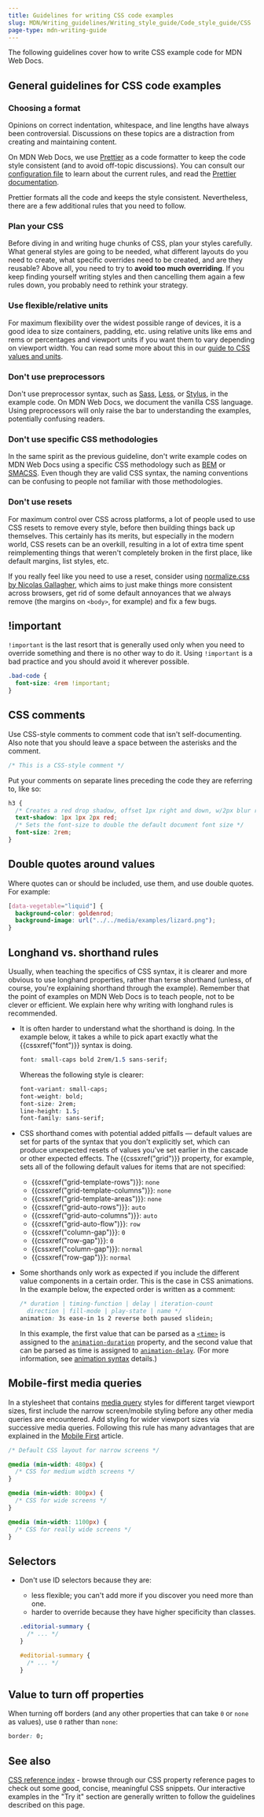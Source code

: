 ```yaml
---
title: Guidelines for writing CSS code examples
slug: MDN/Writing_guidelines/Writing_style_guide/Code_style_guide/CSS
page-type: mdn-writing-guide
---
```




The following guidelines cover how to write CSS example code for MDN Web Docs.

## General guidelines for CSS code examples

### Choosing a format

Opinions on correct indentation, whitespace, and line lengths have always been controversial. Discussions on these topics are a distraction from creating and maintaining content.

On MDN Web Docs, we use [Prettier](https://prettier.io/) as a code formatter to keep the code style consistent (and to avoid off-topic discussions). You can consult our [configuration file](https://github.com/mdn/content/blob/main/.prettierrc.json) to learn about the current rules, and read the [Prettier documentation](https://prettier.io/docs/en/index.html).

Prettier formats all the code and keeps the style consistent. Nevertheless, there are a few additional rules that you need to follow.

### Plan your CSS

Before diving in and writing huge chunks of CSS, plan your styles carefully. What general styles are going to be needed, what different layouts do you need to create, what specific overrides need to be created, and are they reusable? Above all, you need to try to **avoid too much overriding**. If you keep finding yourself writing styles and then cancelling them again a few rules down, you probably need to rethink your strategy.

### Use flexible/relative units

For maximum flexibility over the widest possible range of devices, it is a good idea to size containers, padding, etc. using relative units like ems and rems or percentages and viewport units if you want them to vary depending on viewport width. You can read some more about this in our [guide to CSS values and units](/Learn/CSS/Building_blocks/Values_and_units#relative_length_units).

### Don't use preprocessors

Don't use preprocessor syntax, such as [Sass](https://sass-lang.com/), [Less](https://lesscss.org/), or [Stylus](https://stylus-lang.com/), in the example code. On MDN Web Docs, we document the vanilla CSS language. Using preprocessors will only raise the bar to understanding the examples, potentially confusing readers.

### Don't use specific CSS methodologies

In the same spirit as the previous guideline, don't write example codes on MDN Web Docs using a specific CSS methodology such as [BEM](https://getbem.com/naming/) or [SMACSS](https://smacss.com/). Even though they are valid CSS syntax, the naming conventions can be confusing to people not familiar with those methodologies.

### Don't use resets

For maximum control over CSS across platforms, a lot of people used to use CSS resets to remove every style, before then building things back up themselves. This certainly has its merits, but especially in the modern world, CSS resets can be an overkill, resulting in a lot of extra time spent reimplementing things that weren't completely broken in the first place, like default margins, list styles, etc.

If you really feel like you need to use a reset, consider using [normalize.css by Nicolas Gallagher](https://necolas.github.io/normalize.css/), which aims to just make things more consistent across browsers, get rid of some default annoyances that we always remove (the margins on `<body>`, for example) and fix a few bugs.

## !important

`!important` is the last resort that is generally used only when you need to override something and there is no other way to do it. Using `!important` is a bad practice and you should avoid it wherever possible.

```css example-bad
.bad-code {
  font-size: 4rem !important;
}
```

## CSS comments

Use CSS-style comments to comment code that isn't self-documenting. Also note that you should leave a space between the asterisks and the comment.

```css example-good
/* This is a CSS-style comment */
```

Put your comments on separate lines preceding the code they are referring to, like so:

```css example-good
h3 {
  /* Creates a red drop shadow, offset 1px right and down, w/2px blur radius */
  text-shadow: 1px 1px 2px red;
  /* Sets the font-size to double the default document font size */
  font-size: 2rem;
}
```

## Double quotes around values

Where quotes can or should be included, use them, and use double quotes. For example:

```css example-good
[data-vegetable="liquid"] {
  background-color: goldenrod;
  background-image: url("../../media/examples/lizard.png");
}
```

## Longhand vs. shorthand rules

Usually, when teaching the specifics of CSS syntax, it is clearer and more obvious to use longhand properties, rather than terse shorthand (unless, of course, you're explaining shorthand through the example). Remember that the point of examples on MDN Web Docs is to teach people, not to be clever or efficient. We explain here why writing with longhand rules is recommended.

- It is often harder to understand what the shorthand is doing. In the example below, it takes a while to pick apart exactly what the {{cssxref("font")}} syntax is doing.

  ```css
  font: small-caps bold 2rem/1.5 sans-serif;
  ```

  Whereas the following style is clearer:

  ```css
  font-variant: small-caps;
  font-weight: bold;
  font-size: 2rem;
  line-height: 1.5;
  font-family: sans-serif;
  ```

- CSS shorthand comes with potential added pitfalls — default values are set for parts of the syntax that you don't explicitly set, which can produce unexpected resets of values you've set earlier in the cascade or other expected effects. The {{cssxref("grid")}} property, for example, sets all of the following default values for items that are not specified:

  - {{cssxref("grid-template-rows")}}: `none`
  - {{cssxref("grid-template-columns")}}: `none`
  - {{cssxref("grid-template-areas")}}: `none`
  - {{cssxref("grid-auto-rows")}}: `auto`
  - {{cssxref("grid-auto-columns")}}: `auto`
  - {{cssxref("grid-auto-flow")}}: `row`
  - {{cssxref("column-gap")}}: `0`
  - {{cssxref("row-gap")}}: `0`
  - {{cssxref("column-gap")}}: `normal`
  - {{cssxref("row-gap")}}: `normal`

- Some shorthands only work as expected if you include the different value components in a certain order. This is the case in CSS animations. In the example below, the expected order is written as a comment:

  ```css
  /* duration | timing-function | delay | iteration-count
    direction | fill-mode | play-state | name */
  animation: 3s ease-in 1s 2 reverse both paused slidein;
  ```

  In this example, the first value that can be parsed as a [`<time>`](/Web/CSS/time) is assigned to the [`animation-duration`](/Web/CSS/animation-duration) property, and the second value that can be parsed as time is assigned to [`animation-delay`](/Web/CSS/animation-delay). (For more information, see [animation syntax](/Web/CSS/animation#syntax) details.)

## Mobile-first media queries

In a stylesheet that contains [media query](/Web/CSS/CSS_media_queries/Using_media_queries) styles for different target viewport sizes, first include the narrow screen/mobile styling before any other media queries are encountered. Add styling for wider viewport sizes via successive media queries. Following this rule has many advantages that are explained in the [Mobile First](/Learn/CSS/CSS_layout/Responsive_Design) article.

```css example-good
/* Default CSS layout for narrow screens */

@media (min-width: 480px) {
  /* CSS for medium width screens */
}

@media (min-width: 800px) {
  /* CSS for wide screens */
}

@media (min-width: 1100px) {
  /* CSS for really wide screens */
}
```

## Selectors

- Don't use ID selectors because they are:

  - less flexible; you can't add more if you discover you need more than one.
  - harder to override because they have higher specificity than classes.

  ```css example-good
  .editorial-summary {
    /* ... */
  }
  ```

  ```css example-bad
  #editorial-summary {
    /* ... */
  }
  ```

## Value to turn off properties

When turning off borders (and any other properties that can take `0` or `none` as values), use `0` rather than `none`:

```css example-good
border: 0;
```

## See also

[CSS reference index](/Web/CSS/Reference#index) - browse through our CSS property reference pages to check out some good, concise, meaningful CSS snippets. Our interactive examples in the "Try it" section are generally written to follow the guidelines described on this page.
